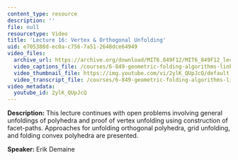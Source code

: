 ```yaml
---
content_type: resource
description: ''
file: null
resourcetype: Video
title: 'Lecture 16: Vertex & Orthogonal Unfolding'
uid: e705388d-ec0a-c756-7a51-2648dce64949
video_files:
  archive_url: https://archive.org/download/MIT6.849F12/MIT6_849F12_lec16_300k.mp4
  video_captions_file: /courses/6-849-geometric-folding-algorithms-linkages-origami-polyhedra-fall-2012/fdcc6abeaba0594e96dee75a3f5999dc_2ylK_QUpJcQ.vtt
  video_thumbnail_file: https://img.youtube.com/vi/2ylK_QUpJcQ/default.jpg
  video_transcript_file: /courses/6-849-geometric-folding-algorithms-linkages-origami-polyhedra-fall-2012/72513cd4d3cfc640063267fbe87f1ff7_2ylK_QUpJcQ.pdf
video_metadata:
  youtube_id: 2ylK_QUpJcQ
---
```


**Description:** This lecture continues with open problems involving general unfoldings of polyhedra and proof of vertex unfolding using construction of facet-paths. Approaches for unfolding orthogonal polyhedra, grid unfolding, and folding convex polyhedra are presented.

**Speaker:** Erik Demaine
